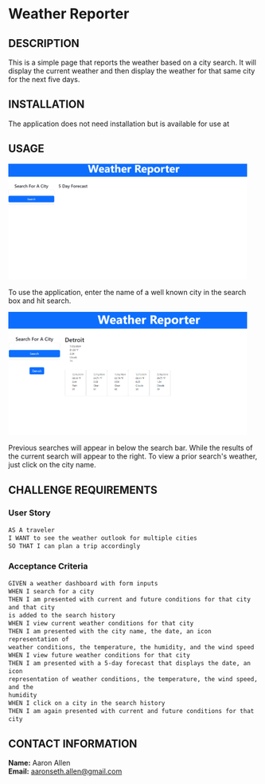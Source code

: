 # Weather Reporter

## DESCRIPTION
This is a simple page that reports the weather based on a city search. It will display the current weather and then display the weather for that same city for the next five days.

## INSTALLATION
The application does not need installation but is available for use at <a href=""></a> 

## USAGE
<img style="width: 480px" src="./Assets/images/Screenshot1.png">

To use the application, enter the name of a well known city in the search box and hit search. 

<img style="width: 480px" src="./Assets/images/Screenshot2.png">

Previous searches will appear in below the search bar. While the results of the current search will appear to the right. To view a prior search's weather, just click on the city name.


## CHALLENGE REQUIREMENTS

### User Story

```
AS A traveler 
I WANT to see the weather outlook for multiple cities 
SO THAT I can plan a trip accordingly 
```

### Acceptance Criteria

```
GIVEN a weather dashboard with form inputs 
WHEN I search for a city 
THEN I am presented with current and future conditions for that city and that city 
is added to the search history 
WHEN I view current weather conditions for that city 
THEN I am presented with the city name, the date, an icon representation of 
weather conditions, the temperature, the humidity, and the wind speed 
WHEN I view future weather conditions for that city 
THEN I am presented with a 5-day forecast that displays the date, an icon 
representation of weather conditions, the temperature, the wind speed, and the 
humidity 
WHEN I click on a city in the search history 
THEN I am again presented with current and future conditions for that city
```

## CONTACT INFORMATION
<strong>Name:</strong> Aaron Allen  
<strong>Email:</strong> aaronseth.allen@gmail.com 

